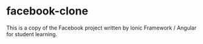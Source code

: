 # facebook-clone
This is a copy of the Facebook project written by Ionic Framework / Angular for student learning.
